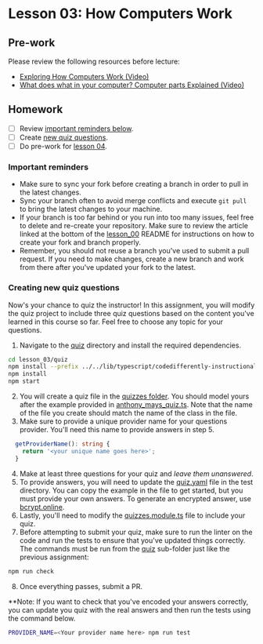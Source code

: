 # Lesson 03: How Computers Work

## Pre-work

Please review the following resources before lecture:

* [Exploring How Computers Work (Video)](https://www.youtube.com/watch?v=QZwneRb-zqA&list=RDCMUCmtyQOKKmrMVaKuRXz02jbQ&index=1)
* [What does what in your computer? Computer parts Explained (Video)](https://www.youtube.com/watch?v=ExxFxD4OSZ0)

## Homework

- [ ] Review [important reminders below](#important-reminders).
- [ ] Create [new quiz questions](#creating-new-quiz-questions).
- [ ] Do pre-work for [lesson 04](/lesson_04/).

### Important reminders

* Make sure to sync your fork before creating a branch in order to pull in the latest changes.
* Sync your branch often to avoid merge conflicts and execute `git pull` to bring the latest changes to your machine.
* If your branch is too far behind or you run into too many issues, feel free to delete and re-create your repository. Make sure to review the article linked at the bottom of the [lesson_00](/lesson_00/README.md) README for instructions on how to create your fork and branch properly.
* Remember, you should not reuse a branch you've used to submit a pull request. If you need to make changes, create a new branch and work from there after you've updated your fork to the latest.

### Creating new quiz questions

Now's your chance to quiz the instructor! In this assignment, you will modify the quiz project to include three quiz questions based on the content you've learned in this course so far. Feel free to choose any topic for your questions.

1. Navigate to the [quiz][quiz-folder] directory and install the required dependencies.
```bash
cd lesson_03/quiz
npm install --prefix ../../lib/typescript/codedifferently-instructional
npm install
npm start
```
2. You will create a quiz file in the [quizzes folder][quizzes-folder]. You should model yours after the example provided in [anthony_mays_quiz.ts][quiz-example]. Note that the name of the file you create should match the name of the class in the file.
3. Make sure to provide a unique provider name for your questions provider. You'll need this name to provide answers in step 5.
```typescript
  getProviderName(): string {
    return '<your unique name goes here>';
  }
```
4. Make at least three questions for your quiz and _leave them unanswered_.
5. To provide answers, you will need to update the [quiz.yaml][test-config-file] file in the test directory. You can copy the example in the file to get started, but you must provide your own answers. To generate an encrypted answer, use [bcrypt.online](https://bcrypt.online).
6. Lastly, you'll need to modify the [quizzes.module.ts][quizzes-module] file to include your quiz.
7. Before attempting to submit your quiz, make sure to run the linter on the code and run the tests to ensure that you've updated things correctly. The commands must be run from the [quiz][quiz-folder] sub-folder just like the previous assignment:
```bash
npm run check
```
8. Once everything passes, submit a PR.

**Note: If you want to check that you've encoded your answers correctly, you can update you quiz with the real answers and then run the tests using the command below. 
```bash
PROVIDER_NAME=<Your provider name here> npm run test
```

[quizzes-folder]: ./quiz/src/quizzes/
[quiz-folder]: ./quiz/
[quiz-example]: ./quiz/src/quizzes/anthony_mays_quiz.ts
[test-config-file]: ./quiz/quiz.yaml
[quizzes-module]: ./quiz/src/quizzes/quizzes.module.ts